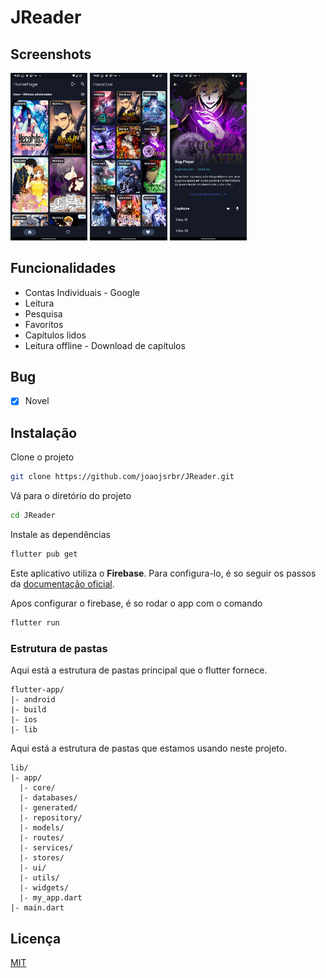 # JReader


## Screenshots

<p>
  <img width="24.5%" src="./.github/Screenshot_01.png" />
  <img width="24.5%" src="./.github/Screenshot_02.png" />
  <img width="24.5%" src="./.github/Screenshot_03.png" />
</p>

## Funcionalidades

- Contas Individuais - Google
- Leitura
- Pesquisa
- Favoritos
- Capítulos lidos
- Leitura offline - Download de capítulos

## Bug

- [x] Novel

## Instalação

Clone o projeto

```bash
git clone https://github.com/joaojsrbr/JReader.git
```

Vá para o diretório do projeto

```bash
cd JReader
```

Instale as dependências

```bash
flutter pub get
```

Este aplicativo utiliza o **Firebase**. Para configura-lo, é so seguir os passos da [documentação oficial](https://firebase.google.com/docs/flutter/setup?hl=pt-br&platform=android).

Apos configurar o firebase, é so rodar o app com o comando

```bash
flutter run 
```

### Estrutura de pastas

Aqui está a estrutura de pastas principal que o flutter fornece.

```
flutter-app/
|- android
|- build
|- ios
|- lib
```

Aqui está a estrutura de pastas que estamos usando neste projeto.

```
lib/
|- app/
  |- core/
  |- databases/
  |- generated/
  |- repository/
  |- models/
  |- routes/
  |- services/
  |- stores/
  |- ui/
  |- utils/
  |- widgets/
  |- my_app.dart
|- main.dart
```

## Licença

[MIT](./LICENSE)
